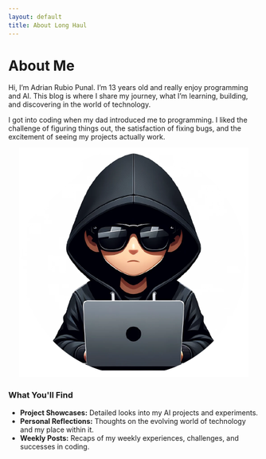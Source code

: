 ```yaml
---
layout: default
title: About Long Haul
---
```


<div class="post">
  <h1 class="pageTitle">About Me</h1>
  <p>
    Hi, I’m Adrian Rubio Punal. I’m 13 years old and really enjoy programming and AI. This blog is where I share my journey, what I’m learning, building, and discovering in the world of technology.
  </p>
  <p>
    I got into coding when my dad introduced me to programming. I liked the challenge of figuring things out, the satisfaction of fixing bugs, and the excitement of seeing my projects actually work.
<center>
    <img src="/assets/img/hacker.jpg" alt="Centered Image">
</center>
  </p>
  <h3>What You'll Find</h3>
  <ul>
    <li><strong>Project Showcases:</strong> Detailed looks into my AI projects and experiments.</li>
    <li><strong>Personal Reflections:</strong> Thoughts on the evolving world of technology and my place within it.</li>
    <li><strong>Weekly Posts:</strong> Recaps of my weekly experiences, challenges, and successes in coding.</li>
  </ul>
</div>

